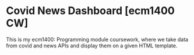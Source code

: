 # Covid News Dashboard [ecm1400 CW]
This is my ecm1400: Programming module coursework, where we take data from covid and news APIs and display them on a given HTML template.
